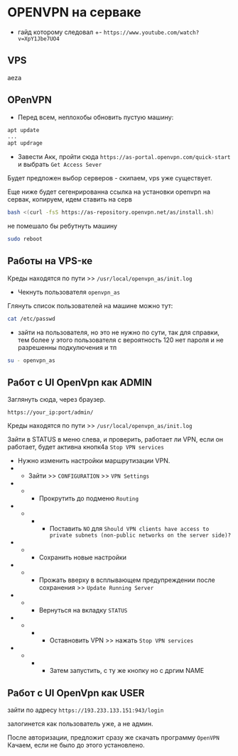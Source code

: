 # OPENVPN на серваке

- гайд которому следовал +- `https://www.youtube.com/watch?v=XpY1Jbe7UO4`

## VPS

aeza

## OPenVPN

- Перед всем, неплохобы обновить пустую машину:

```bash
apt update
...
apt updrage
```

- Завести Акк, пройти сюда `https://as-portal.openvpn.com/quick-start` и выбрать `Get Access Sever`

Будет предложен выбор серверов - скипаем, vps уже существует.

Еще ниже будет сегенрированна ссылка на установки openvpn на сервак, копируем, идем ставить на серв

```bash
bash <(curl -fsS https://as-repository.openvpn.net/as/install.sh)
```

не помешало бы ребутнуть машину

```bash
sudo reboot
```

## Работы на VPS-ке

Креды находятся по пути >> `/usr/local/openvpn_as/init.log`

- Чекнуть пользователя `openvpn_as`

Глянуть список пользователей на машине можно тут:

```bash
cat /etc/passwd
```

- зайти на пользователя, но это не нужно по сути, так для справки, тем более у этого пользователя с вероятность 120 нет пароля и не разрешенны подкулючения и тп

```bash
su - openvpn_as
```

## Работ с UI OpenVpn как ADMIN

Заглянуть сюда, через браузер.

`https://your_ip:port/admin/`

Креды находятся по пути >> `/usr/local/openvpn_as/init.log`

Зайти в STATUS в меню слева, и проверить, работает ли VPN, если он работает, будет активна кнопк4а `Stop VPN services`

- Нужно изменить настройки маршрутизации VPN.
- - Зайти >> `CONFIGURATION` >> `VPN Settings`
- - - Прокрутить до подменю `Routing`
- - - - Поставить `NO` для `Should VPN clients have access to private subnets (non-public networks on the server side)?`
- - - Сохранить новые настройки
- - - Прожать вверху в всплывающем предупреждении после сохранения >> `Update Running Server`
- - - Вернуться на вкладку `STATUS`
- - - - Оставновить VPN >> нажать `Stop VPN services`
- - - - Затем запустить, с ту же кнопку но с дргим NAME

## Работ с UI OpenVpn как USER

зайти по адресу `https://193.233.133.151:943/login`

залогинется как пользователь уже, а не админ.

После авторизации, предложит сразу же скачать программу `OpenVPN`
Качаем, если не было до этого установлено.
